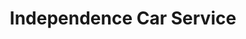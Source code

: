 ---
title: "Independence Car Service"
url: /mountain-view/independence-car-service/
shop: Autowerkstatt
---